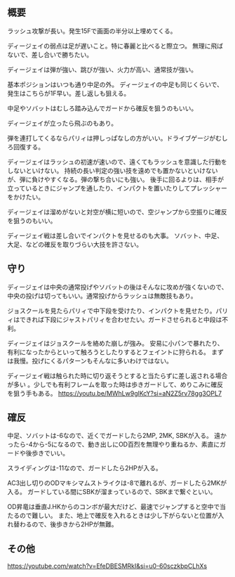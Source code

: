 ## 概要

ラッシュ攻撃が長い。発生15Fで画面の半分以上埋めてくる。

ディージェイの弱点は足が遅いこと。特に春麗と比べると際立つ。
無理に飛ばないで、差し合いで勝ちたい。

ディージェイは弾が強い、跳びが強い、火力が高い、通常技が強い。

基本ポジションはいつも通り中足の外。
ディージェイの中足も同じくらいで、発生はこちらが1F早い。差し返しも狙える。

中足やソバットはむしろ踏み込んでガードから確反を狙うのもいい。

ディージェイが立ったら飛ぶのもあり。

弾を連打してくるならパリィは押しっぱなしの方がいい。ドライブゲージがむしろ回復する。

ディージェイはラッシュの初速が速いので、遠くてもラッシュを意識した行動をしないといけない。
持続の長い判定の強い技を遠めでも置かないといけないが、弾に負けやすくなる。弾の撃ち合いにも強い。
後手に回るよりは、相手が立っているときにジャンプを通したり、インパクトを置いたりしてプレッシャーをかけたい。

ディージェイは溜めがないと対空が横に短いので、空ジャンプから空振りに確反を狙うのもいい。

ディージェイ戦は差し合いでインパクトを見せるのも大事。
ソバット、中足、大足、などの確反を取りづらい大技を許さない。

## 守り

ディージェイは中央の通常投げやソバットの後はそんなに攻めが強くないので、中央の投げは切ってもいい。通常投げからラッシュは無敵技もあり。

ジョスクールを見たらパリィで中下段を受けたり、インパクトを見せたり。パリィはできれば下段にジャストパリィを合わせたい。ガードさせられると中段は不利。

ディージェイはジョスクールを絡めた崩しが強み。
安易に小パンで暴れたり、有利になったからといって触ろうとしたりするとフェイントに狩られる。
まずは我慢。投げにくるパターンもそんなに多いわけではない。

ディージェイ戦は触られた時に切り返そうとすると当たらずに差し返される場合が多い
。少しでも有利フレームを取った時は歩きガードして、めりこみに確反を狙う手もある。
https://youtu.be/MWhLw9glKcY?si=aN2Z5rv78gg3OPL7

## 確反

中足、ソバットは-6なので、近くでガードしたら2MP, 2MK, SBKが入る。
遠かったら-4から-5になるので、動き出しにOD百烈を無理やり重ねるか、素直にガードや後歩きでいい。

スライディングは-11なので、ガードしたら2HPが入る。

AC3出し切りのODマキシマムストライクは-8で離れるが、ガードしたら2MKが入る。
ガードしている間にSBKが溜まっているので、SBKまで繋ぐといい。

OD昇竜は垂直J.HKからのコンボが最大だけど、最速でジャンプすると空中で当たるので難しい。
また、地上で確反を入れるときは少し下がらないと位置が入れ替わるので、後歩きから2HPが無難。

## その他

https://youtube.com/watch?v=EfeDBESMRkI&si=u0-60sczkbpCLhXs
